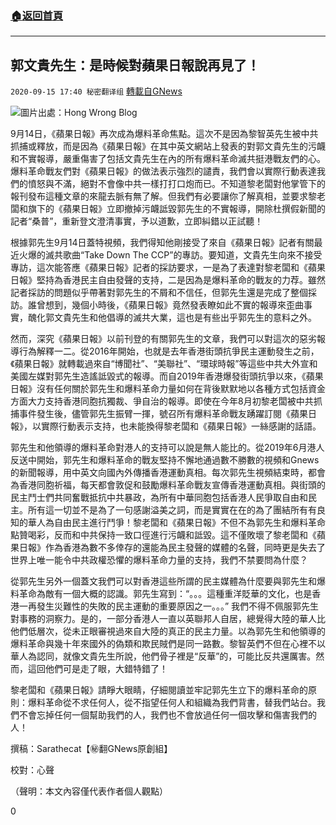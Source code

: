 ###  [:house:返回首頁](https://github.com/ourhimalayas/txt)
---

## 郭文貴先生：是時候對蘋果日報說再見了！
`2020-09-15 17:40 秘密翻译组` [轉載自GNews](https://gnews.org/zh-hant/358717/)

![](https://s3.amazonaws.com/gnews-media-offload/wp-content/uploads/2020/09/15173535/1600205680702.jpg)圖片出處：Hong Wrong Blog 


9月14日，《蘋果日報》再次成為爆料革命焦點。這次不是因為黎智英先生被中共抓捕或釋放，而是因為《蘋果日報》在其中英文網站上發表的對郭文貴先生的污衊和不實報導，嚴重傷害了包括文貴先生在內的所有爆料革命滅共挺港戰友們的心。爆料革命戰友們對《蘋果日報》的做法表示強烈的譴責，我們會以實際行動表達我們的憤怒與不滿，絕對不會像中共一樣打打口炮而已。不知道黎老闆對他掌管下的報刊發布這種文章的來龍去脈有無了解。但我們有必要讓你了解真相，並要求黎老闆和旗下的《蘋果日報》立即撤掉污衊詆毀郭先生的不實報導，開除杜撰假新聞的記者“桑普”，重新登文澄清事實，予以道歉，立即糾錯以正試聽！

根據郭先生9月14日蓋特視頻，我們得知他剛接受了來自《蘋果日報》記者有關最近火爆的滅共歌曲“Take Down The CCP”的專訪。要知道，文貴先生向來不接受專訪，這次能答應《蘋果日報》記者的採訪要求，一是為了表達對黎老闆和《蘋果日報》堅持為香港民主自由發聲的支持，二是因為是爆料革命的戰友的力荐。雖然記者採訪的問題似乎帶著對郭先生的不屑和不信任，但郭先生還是完成了整個採訪。誰曾想到，幾個小時後，《蘋果日報》竟然發表瞭如此不實的報導來歪曲事實，醜化郭文貴先生和他倡導的滅共大業，這也是有些出乎郭先生的意料之外。

然而，深究《蘋果日報》以前刊登的有關郭先生的文章，我們可以對這次的惡劣報導行為解釋一二。從2016年開始，也就是去年香港街頭抗爭民主運動發生之前，《蘋果日報》就轉載過來自“博聞社”、“美聯社”、“環球時報”等這些中共大外宣和美國左媒對郭先生造謠詆毀式的報導。而自2019年香港爆發街頭抗爭以來，《蘋果日報》沒有任何關於郭先生和爆料革命力量如何在背後默默地以各種方式包括資金方面大力支持香港同胞抗獨裁、爭自治的報導。即使在今年8月初黎老闆被中共抓捕事件發生後，儘管郭先生振臂一揮，號召所有爆料革命戰友踴躍訂閱《蘋果日報》，以實際行動表示支持，也未能換得黎老闆和《蘋果日報》一絲感謝的話語。

郭先生和他領導的爆料革命對港人的支持可以說是無人能比的。從2019年6月港人反送中開始，郭先生和爆料革命的戰友堅持不懈地通過數不勝數的視頻和Gnews的新聞報導，用中英文向國內外傳播香港運動真相。每次郭先生視頻結束時，都會為香港同胞祈福，每天都會敦促和鼓勵爆料革命戰友宣傳香港運動真相。與街頭的民主鬥士們共同奮戰抵抗中共暴政，為所有中華同胞包括香港人民爭取自由和民主。所有這一切並不是為了一句感謝溢美之詞，而是實實在在的為了團結所有有良知的華人為自由民主進行鬥爭！黎老闆和《蘋果日報》不但不為郭先生和爆料革命點贊喝彩，反而和中共保持一致口徑進行污衊和詆毀。這不僅敗壞了黎老闆和《蘋果日報》作為香港為數不多倖存的還能為民主發聲的媒體的名聲，同時更是失去了世界上唯一能令中共政權恐懼的爆料革命力量的支持，我們不禁要問為什麼？

從郭先生另外一個蓋文我們可以對香港這些所謂的民主媒體為什麼要與郭先生和爆料革命為敵有一個大概的認識。郭先生寫到：“。。。這種重洋貶華的文化，也是香港一再發生災難性的失敗的民主運動的重要原因之一。。。” 我們不得不佩服郭先生對事務的洞察力。是的，一部分香港人一直以英聯邦人自居，總覺得大陸的華人比他們低層次，從未正眼審視過來自大陸的真正的民主力量。以為郭先生和他領導的爆料革命與幾十年來國外的偽類和欺民賊們是同一路數。黎智英們不但在心裡不以華人為認同，就像文貴先生所說，他們骨子裡是“反華”的，可能比反共還厲害。然而，這回他們可是走了眼，大錯特錯了！

黎老闆和《蘋果日報》請睜大眼睛，仔細閱讀並牢記郭先生立下的爆料革命的原則：爆料革命從不求任何人，從不指望任何人和組織為我們背書，替我們站台。我們不會忘掉任何一個幫助我們的人，我們也不會放過任何一個攻擊和傷害我們的人！

撰稿：Sarathecat【㊙️翻GNews原創組】

校對：心聲

（聲明：本文內容僅代表作者個人觀點）

0
